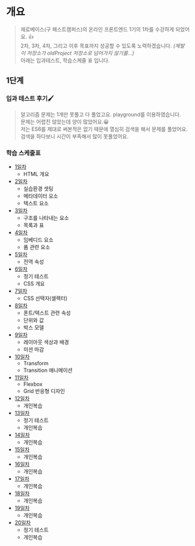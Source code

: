 # 개요
> 제로베이스(구 패스트캠퍼스)의 온라인 프론트엔드 1기의 1차를 수강하게 되었어요. 👍  
> 2차, 3차, 4차, 그리고 이후 목표까지 성공할 수 있도록 노력하겠습니다. *(제발 이 저장소가 oldProject 저장소로 넘어가지 않기를...)*  
> 아래는 입과테스트, 학습스케줄 표 입니다.
## 1단계
### 입과 테스트 후기🖌
> 알고리즘 문제는 1개만 못풀고 다 풀었고요. playground를 이용하였습니다.  
> 문제는 어렵진 않았는데 양이 많았어요.😀  
> 저는 ES6를 제대로 써본적은 없기 때문에 열심히 검색을 해서 문제를 풀었어요.  
> 검색을 하다보니 시간이 부족해서 많이 못풀었어요.    

### 학습 스케줄표
- [1일차](https://github.com/cri-kim/zero-base/blob/main/til/day01.md)
  - HTML 개요
- [2일차](https://github.com/cri-kim/zero-base/blob/main/til/day02.md)
  - 실습환경 셋팅
  - 메타데이터 요소
  - 텍스트 요소
- [3일차](https://github.com/cri-kim/zero-base/blob/main/til/day03.md)
  - 구조를 나타내는 요소
  - 목록과 표
- [4일차](https://github.com/cri-kim/zero-base/blob/main/til/day04.md)
  - 임베디드 요소
  - 폼 관련 요소
- [5일차](https://github.com/cri-kim/zero-base/blob/main/til/day05.md)
  - 전역 속성
- [6일차](https://github.com/cri-kim/zero-base/blob/main/til/day06.md)
  - 정기 테스트
  - CSS 개요
- [7일차](https://github.com/cri-kim/zero-base/blob/main/til/day07.md)
  - CSS 선택자(셀렉터)
- [8일차](https://github.com/cri-kim/zero-base/blob/main/til/day08.md)
  - 폰트/텍스트 관련 속성
  - 단위와 값
  - 박스 모델
- [9일차](https://github.com/cri-kim/zero-base/blob/main/til/day09.md)
  - 레이아웃 색상과 배경
  - 미션 마감
- [10일차](https://github.com/cri-kim/zero-base/blob/main/til/day10.md)
  - Transform
  - Transition 애니메이션
- [11일차](https://github.com/cri-kim/zero-base/blob/main/til/day11.md)
  - Flexbox
  - Grid 반응형 디자인
- [12일차](https://github.com/cri-kim/zero-base/blob/main/til/day12.md)
  - 개인복습
- [13일차](https://github.com/cri-kim/zero-base/blob/main/til/day13.md)
  - 정기 테스트
  - 개인복습
- [14일차](https://github.com/cri-kim/zero-base/blob/main/til/day14.md)
  - 개인복습
- [15일차](https://github.com/cri-kim/zero-base/blob/main/til/day15.md)
  - 개인복습
- [16일차](https://github.com/cri-kim/zero-base/blob/main/til/day16.md)
  - 개인복습
- [17일차](https://github.com/cri-kim/zero-base/blob/main/til/day17.md)
  - 개인복습
- [18일차](https://github.com/cri-kim/zero-base/blob/main/til/day18.md)
  - 개인복습
- [19일차](https://github.com/cri-kim/zero-base/blob/main/til/day19.md)
  - 개인복습
- [20일차](https://github.com/cri-kim/zero-base/blob/main/til/day20.md)
  - 정기 테스트
  - 개인복습
